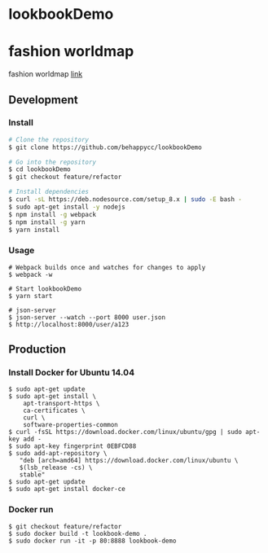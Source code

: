 # lookbookDemo

# fashion worldmap  
fashion worldmap [link](http://fashionworldmap.citi.sinica.edu.tw/)

## Development
### Install
``` bash
# Clone the repository
$ git clone https://github.com/behappycc/lookbookDemo

# Go into the repository
$ cd lookbookDemo
$ git checkout feature/refactor

# Install dependencies
$ curl -sL https://deb.nodesource.com/setup_8.x | sudo -E bash -
$ sudo apt-get install -y nodejs
$ npm install -g webpack
$ npm install -g yarn
$ yarn install
```

### Usage
```
# Webpack builds once and watches for changes to apply
$ webpack -w

# Start lookbookDemo
$ yarn start

# json-server
$ json-server --watch --port 8000 user.json
$ http://localhost:8000/user/a123
```

## Production
### Install Docker for Ubuntu 14.04
```
$ sudo apt-get update
$ sudo apt-get install \
    apt-transport-https \
    ca-certificates \
    curl \
    software-properties-common
$ curl -fsSL https://download.docker.com/linux/ubuntu/gpg | sudo apt-key add -
$ sudo apt-key fingerprint 0EBFCD88
$ sudo add-apt-repository \
   "deb [arch=amd64] https://download.docker.com/linux/ubuntu \
   $(lsb_release -cs) \
   stable"
$ sudo apt-get update
$ sudo apt-get install docker-ce

```

### Docker run
```
$ git checkout feature/refactor
$ sudo docker build -t lookbook-demo .
$ sudo docker run -it -p 80:8888 lookbook-demo
```

